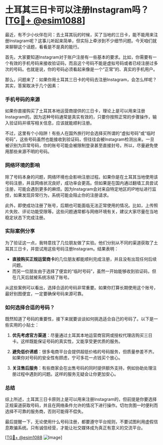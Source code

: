# 土耳其三日卡可以注册Instagram吗？[[TG💪+ @esim1088](https://t.me/s/esim1088)]

最近，有不少小伙伴在问：去土耳其玩的时候，买了当地的三日卡，能不能用来注册Instagram呢？这事儿听起来简单，但实际上牵涉到不少细节问题。今天咱们就来聊聊这个话题，看看是不是真的能行。

首先，大家要知道Instagram对于账户注册有一些基本的要求。比如，你需要有一个有效的手机号码来接收验证码，而且这个号码不能是虚拟号码或者已经注册过多次的号码。也就是说，你的号码必须看起来像是一个“正常”的、真实的手机用户。

那么，问题来了：如果你用土耳其三日卡的号码去注册Instagram，会怎么样呢？其实，答案取决于几个因素：

### 手机号码的来源

如果你直接购买了土耳其本地运营商提供的三日卡，理论上是可以用来注册Instagram的。因为这种号码通常是真实有效的，只要你按照正常的步骤操作，输入验证码并填写相关信息，应该就能顺利注册。

不过，这里有个小陷阱！有些人在国外旅行时会选择买所谓的“虚拟号码”或“临时号码”，这些号码虽然也能接收到验证码，但往往会被Instagram检测出来。一旦被识别为异常号码，你的账号可能会被限制登录甚至直接封号。所以，尽量避免使用那些来源不明的号码。

### 网络环境的影响

除了号码本身的问题，网络环境也会影响注册过程。如果你是在土耳其当地使用该号码注册，并且网络状况良好，成功率会更高。但如果是在国内通过翻墙工具尝试注册，可能会遇到更多的麻烦。因为Instagram会对来自特定地区的IP地址进行监控，如果发现异常行为，系统可能会阻止你的注册请求。

此外，即使成功注册了账号，后期也可能面临无法正常使用的情况。比如，上传照片失败、评论功能受限等。这些问题通常都与网络环境有关，建议大家尽量在当地稳定状态下完成注册。

### 实际案例分享

为了验证这一点，我特意找了几位朋友做了实验。他们分别从不同的渠道获取了土耳其三日卡，并尝试用这些号码注册Instagram。结果表明：

- **直接购买正规运营商卡**的几位朋友都能顺利完成注册，并且没有出现任何后续问题。
- 而另一位朋友由于选择了便宜的“临时号码”，虽然一开始能够收到验证码，但在几天后就被系统冻结了账号。

从这些案例可以看出，选择合适的号码非常重要。如果你打算长期使用这个账号，最好别图便宜，一定要确保号码来源可靠。

### 如何选择合适的号码？

既然知道了号码的重要性，接下来就要谈谈如何挑选适合自己的号码了。以下是一些实用的小贴士：

1. **优先考虑官方渠道**：尽量通过土耳其本地运营商官网或授权代理店购买三日卡。这样既能保证号码的真实性，又能享受更优质的服务。
   
2. **避免低价诱惑**：很多电商平台会提供超低价格的号码服务，但质量参差不齐。如果你对号码的安全性有顾虑，宁可多花一点钱买个放心。

3. **关注售后服务**：有些商家会在出售号码的同时提供额外支持，例如协助处理注册过程中遇到的问题。这样的服务无疑会让你更加安心。

### 总结

综上所述，土耳其三日卡原则上是可以用来注册Instagram的，但前提是你要选择正规渠道获取号码，并且在网络条件允许的情况下进行操作。切勿贪图一时便利而选择不可靠的服务商，否则可能得不偿失。

最后提醒一下，无论使用什么号码注册，都要遵守平台规则，不要试图利用虚假信息欺骗系统。只有诚信经营，才能让社交媒体成为真正有意义的交流平台。

[[TG💪+ @esim1088](https://t.me/s/esim1088) ![Image](https://i.postimg.cc/4NQfJmqS/Snipaste-2025-05-13-00-14-12.png)]
